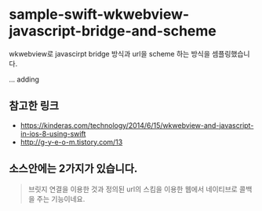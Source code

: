 # sample-swift-wkwebview-javascript-bridge-and-scheme
wkwebview로 javascirpt bridge 방식과 url을 scheme 하는 방식을 셈플링했습니다.

... adding

## 참고한 링크
- https://kinderas.com/technology/2014/6/15/wkwebview-and-javascript-in-ios-8-using-swift
- http://g-y-e-o-m.tistory.com/13

## 소스안에는 2가지가 있습니다.
> 브릿지 연결을 이용한 것과 정의된 url의 스킴을 이용한 웹에서 네이티브로 콜백을 주는 기능이네요. 
